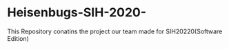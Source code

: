 # Heisenbugs-SIH-2020-
This Repository conatins the project our team made for SIH20220(Software Edition)
